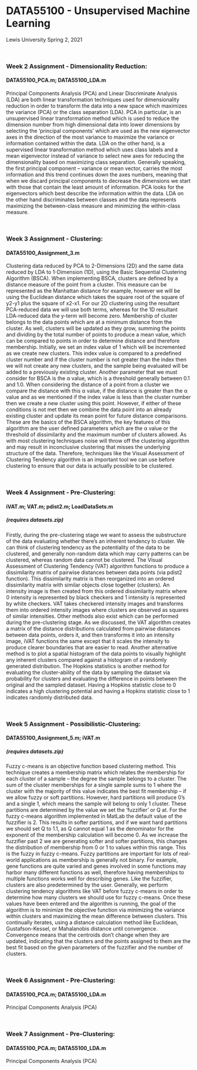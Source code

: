 # DATA55100 - Unsupervised Machine Learning
Lewis University Spring 2, 2021

<br />

### Week 2 Assignment - Dimensionality Reduction: 
#### DATA55100_PCA.m; DATA55100_LDA.m
Principal Components Analysis (PCA) and Linear Discriminate Analysis (LDA) are both linear transformation techniques used for dimensionality reduction in order to transform the data into a new space which maximizes the variance (PCA) or the class separation (LDA). PCA in particular, is an unsupervised linear transformation method which is used to reduce the dimension number from high dimensional data into lower dimensions by selecting the ‘principal components’ which are used as the new eigenvector axes in the direction of the most variance to maximize the variance or information contained within the data. LDA on the other hand, is a supervised linear transformation method which uses class labels and a mean eigenvector instead of variance to select new axes for reducing the dimensionality based on maximizing class separation. Generally speaking, the first principal component – variance or mean vector, carries the most information and this trend continues down the axes numbers, meaning that when we discard principal components to decrease the dimensions we start with those that contain the least amount of information. PCA looks for the eigenvectors which best describe the information within the data. LDA on the other hand discriminates between classes and the data represents maximizing the between-class measure and minimizing the within-class measure.

<br />

### Week 3 Assignment - Clustering: 
#### DATA55100_Assignment_3.m
Clustering data reduced by PCA to 2-Dimensions (2D) and the same data reduced by LDA to 1-Dimension (1D), using the Basic Sequential Clustering Algorithm (BSCA). When implementing BSCA, clusters are defined by a distance measure of the point from a cluster. This measure can be represented as the Manhattan distance for example, however we will be using the Euclidean distance which takes the square root of the square of y2-y1 plus the square of x2-x1. For our 2D clustering using the resultant PCA-reduced data we will use both terms, whereas for the 1D resultant LDA-reduced data the y-term will become zero. Membership of cluster belongs to the data points which are at a minimum distance from the cluster. As well, clusters will be updated as they grow, summing the points and dividing by the total number of points to produce a mean value, which can be compared to points in order to determine distance and therefore membership. Initially, we set an index value of 1 which will be incremented as we create new clusters. This index value is compared to a predefined cluster number and if the cluster number is not greater than the index then we will not create any new clusters, and the sample being evaluated will be added to a previously existing cluster. Another parameter that we must consider for BSCA is the α value, which is a threshold generally between 0.1 and 1.0. When considering the distance of a point from a cluster we compare the distance with this α value, if the distance is greater than the α value and as we mentioned if the index value is less than the cluster number then we create a new cluster using this point. However, if either of these conditions is not met then we combine the data point into an already existing cluster and update its mean point for future distance comparisons. These are the basics of the BSCA algorithm, the key features of this algorithm are the user defined parameters which are the α value or the threshold of dissimilarity and the maximum number of clusters allowed. As with most clustering techniques noise will throw off the clustering algorithm and may result in inconclusive clustering that misses the underlying structure of the data. Therefore, techniques like the Visual Assessment of Clustering Tendency algorithm is an important tool we can use before clustering to ensure that our data is actually possible to be clustered.

<br />

### Week 4 Assignment - Pre-Clustering: 
#### iVAT.m; VAT.m; pdist2.m; LoadDataSets.m
##### (requires datasets.zip)
Firstly, during the pre-clustering stage we want to assess the substructure of the data evaluating whether there’s an inherent tendency to cluster. We can think of clustering tendency as the potentiality of the data to be clustered, and generally non-random data which may carry patterns can be clustered, whereas random data cannot be clustered. The Visual Assessment of Clustering Tendency (VAT) algorithm functions to produce a dissimilarity matrix of pairwise distances between data points (via pdist2 function). This dissimilarity matrix is then reorganized into an ordered dissimilarity matrix with similar objects close together (clusters). An intensity image is then created from this ordered dissimilarity matrix where 0 intensity is represented by black checkers and 1 intensity is represented by white checkers. VAT takes checkered intensity images and transforms them into ordered intensity images where clusters are observed as squares of similar intensities. Other methods also exist which can be performed during the pre-clustering stage. As we discussed, the VAT algorithm creates a matrix of the distance distributions calculated from pairwise distances between data points, orders it, and then transforms it into an intensity image, iVAT functions the same except that it scales the intensity to produce clearer boundaries that are easier to read. Another alternative method is to plot a spatial histogram of the data points to visually highlight any inherent clusters compared against a histogram of a randomly generated distribution. The Hopkins statistics is another method for evaluating the cluster-ability of the data by sampling the dataset via probability for clusters and evaluating the difference in points between the original and the sampled dataset. Having a Hopkins statistic close to 0 indicates a high clustering potential and having a Hopkins statistic close to 1 indicates randomly distributed data.

<br />

### Week 5 Assignment - Possibilistic-Clustering: 
#### DATA55100_Assignment_5.m; iVAT.m
##### (requires datasets.zip)
Fuzzy c-means is an objective function based clustering method. This technique creates a membership matrix which relates the membership for each cluster of a sample – the degree the sample belongs to a cluster. The sum of the cluster memberships for a single sample sums to 1 where the cluster with the majority of this value indicates the best fit membership – if we allow fuzzy or soft partitions. However, hard partitions will produce 0’s and a single 1, which means the sample will belong to only 1 cluster. These partitions are determined by the value we set the ‘fuzzifier’ or Q at. For the fuzzy c-means algorithm implemented in MatLab the default value of the fuzzifier is 2. This results in softer partitions, and if we want hard partitions we should set Q to 1.1, as Q cannot equal 1 as the denominator for the exponent of the membership calculation will become 0. As we increase the fuzzifier past 2 we are generating softer and softer partitions, this changes the distribution of membership from 0 or 1 to values within this range. This is the fuzzy in fuzzy c-means. Fuzzy partitions are important for lots of real-world applications as membership is generally not binary. For example, gene functions are quite varied and genes involved in some functions may harbor many different functions as well, therefore having memberships to multiple functions works well for describing genes. Like the fuzzifier, clusters are also predetermined by the user. Generally, we perform clustering tendency algorithms like VAT before fuzzy c-means in order to determine how many clusters we should use for fuzzy c-means. Once these values have been entered and the algorithm is running, the goal of the algorithm is to minimize the objective function via minimizing the variance within clusters and maximizing the mean difference between clusters. This continually iterates, using a distance calculation method like Euclidean, Gustafson-Kessel, or Mahalanobis distance until convergence. Convergence means that the centroids don’t change when they are updated, indicating that the clusters and the points assigned to them are the best fit based on the given parameters of the fuzzifier and the number of clusters.

<br />

### Week 6 Assignment - Pre-Clustering: 
#### DATA55100_PCA.m; DATA55100_LDA.m
Principal Components Analysis (PCA)

<br />

### Week 7 Assignment - Pre-Clustering: 
#### DATA55100_PCA.m; DATA55100_LDA.m
Principal Components Analysis (PCA)

<br />
